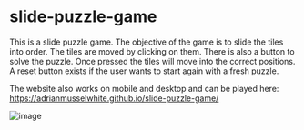 # slide-puzzle-game

This is a slide puzzle game. The objective of the game is to slide the tiles into order. The tiles are moved by clicking on them. There is also a button to solve the puzzle. Once pressed the tiles will move into the correct positions. A reset button exists if the user wants to start again with a fresh puzzle.

The website also works on mobile and desktop and can be played here: https://adrianmusselwhite.github.io/slide-puzzle-game/

![image](https://user-images.githubusercontent.com/59521098/149609365-c25c8f2c-6f4d-4d86-ab16-c81f5416bb33.png)
